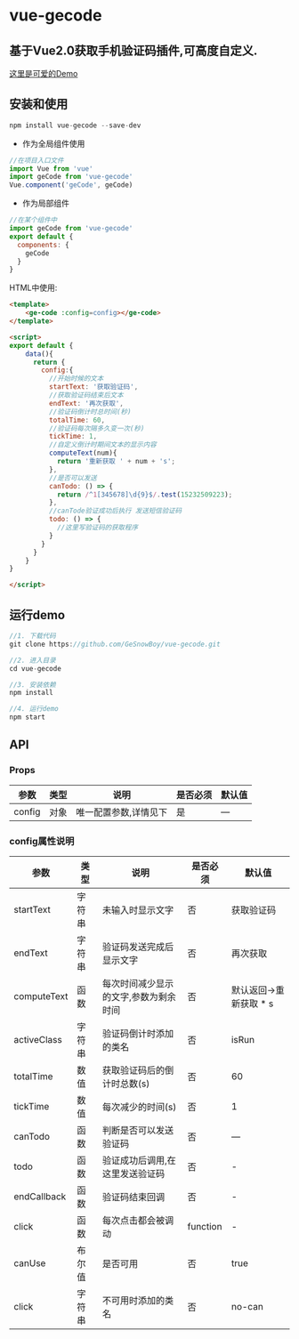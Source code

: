 # vue-gecode

## 基于Vue2.0获取手机验证码插件,可高度自定义.



[这里是可爱的Demo](https://gesnowboy.github.io/vue-gecode/)


## 安装和使用

```javascript
npm install vue-gecode --save-dev
```

- 作为全局组件使用

```javascript
//在项目入口文件
import Vue from 'vue'
import geCode from 'vue-gecode'
Vue.component('geCode', geCode)
```

- 作为局部组件

```javascript
//在某个组件中
import geCode from 'vue-gecode'
export default {
  components: {
    geCode
  }
}
```

HTML中使用:

```html
<template>
	<ge-code :config=config></ge-code>
</template>

<script>
export default {
	data(){
	  return {
	    config:{
	      //开始时候的文本
	      startText: '获取验证码',
	      //获取验证码结束后文本
	      endText: '再次获取',
	      //验证码倒计时总时间(秒)
	      totalTime: 60,
	      //验证码每次隔多久变一次(秒)
	      tickTime: 1,
	      //自定义倒计时期间文本的显示内容
	      computeText(num){
	        return '重新获取 ' + num + 's';
	      },
	      //是否可以发送 
	      canTodo: () => {
	        return /^1[345678]\d{9}$/.test(15232509223);
	      },
	      //canTode验证成功后执行 发送短信验证码
	      todo: () => {
	        //这里写验证码的获取程序
	      }
	    }
	  }
	}
}

</script>
```



## 运行demo


```javascript
//1. 下载代码
git clone https://github.com/GeSnowBoy/vue-gecode.git

//2. 进入目录
cd vue-gecode

//3. 安装依赖
npm install

//4. 运行demo
npm start
```

## API

### Props

| 参数    | 类型    | 说明   |  是否必须 | 默认值 |
| ------------- |-------| -----| ----| -------|
| config | 对象 | 唯一配置参数,详情见下 | 是 | — |

### config属性说明

| 参数    | 类型    | 说明   |  是否必须 | 默认值 |
| ------------- |-------| -----| ----| -------|
| startText | 字符串 | 未输入时显示文字 | 否 | 获取验证码 |
| endText | 字符串 | 验证码发送完成后显示文字 | 否 | 再次获取 |
| computeText | 函数 | 每次时间减少显示的文字,参数为剩余时间 | 否 | 默认返回->重新获取 * s |
| activeClass | 字符串 | 验证码倒计时添加的类名 | 否 | isRun |
| totalTime | 数值 | 获取验证码后的倒计时总数(s) | 否 | 60 |
| tickTime | 数值 | 每次减少的时间(s) | 否 | 1 |
| canTodo | 函数 | 判断是否可以发送验证码 | 否 | — |
| todo | 函数 | 验证成功后调用,在这里发送验证码 | 否 | - |
| endCallback | 函数 | 验证码结束回调 | 否 | - |
| click | 函数 | 每次点击都会被调动 | function | - |
| canUse | 布尔值 | 是否可用 | 否 | true |
| click | 字符串 | 不可用时添加的类名 | 否 | no-can |
